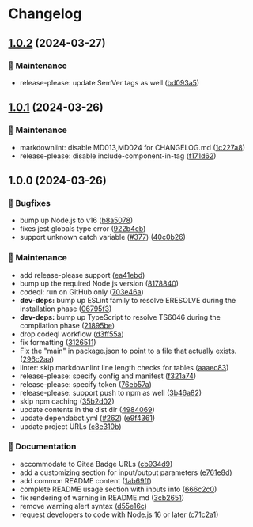 <!-- markdownlint-disable MD013 MD024 -->

# Changelog

## [1.0.2](https://github.com/vicamo/gitea-actions-template/compare/v1.0.1...v1.0.2) (2024-03-27)

### 🧰 Maintenance

- release-please: update SemVer tags as well
  ([bd093a5](https://github.com/vicamo/gitea-actions-template/commit/bd093a56daaeda5b7328d25c968e02b2bd7475b6))

## [1.0.1](https://github.com/vicamo/gitea-actions-template/compare/v1.0.0...v1.0.1) (2024-03-26)

### 🧰 Maintenance

- markdownlint: disable MD013,MD024 for CHANGELOG.md
  ([1c227a8](https://github.com/vicamo/gitea-actions-template/commit/1c227a888ef4abbf959d935298211498ff92f32d))
- release-please: disable include-component-in-tag
  ([f171d62](https://github.com/vicamo/gitea-actions-template/commit/f171d62a86d483a0a4dc363b8fe62d8128642a4f))

## 1.0.0 (2024-03-26)

### 🐛 Bugfixes

- bump up Node.js to v16
  ([b8a5078](https://github.com/vicamo/gitea-actions-template/commit/b8a50788a5e60adb83f66ceb9c1e4e7874faffc6))
- fixes jest globals type error
  ([922b4cb](https://github.com/vicamo/gitea-actions-template/commit/922b4cbaff78add83dbff45932d07b95795c5ab6))
- support unknown catch variable
  ([#377](https://github.com/vicamo/gitea-actions-template/issues/377))
  ([40c0b26](https://github.com/vicamo/gitea-actions-template/commit/40c0b260f8c8b9b69d90b613272feb82178ce5ac))

### 🧰 Maintenance

- add release-please support
  ([ea41ebd](https://github.com/vicamo/gitea-actions-template/commit/ea41ebd985b01a6565ab3de618a1ede9c58fbcda))
- bump up the required Node.js version
  ([8178840](https://github.com/vicamo/gitea-actions-template/commit/8178840eb03ed8f05e7872fab77934f961315797))
- codeql: run on GitHub only
  ([703e46a](https://github.com/vicamo/gitea-actions-template/commit/703e46a9e28651671ef0faed0c24c8c8f45dfe5e))
- **dev-deps:** bump up ESLint family to resolve ERESOLVE during the
  installation phase
  ([06795f3](https://github.com/vicamo/gitea-actions-template/commit/06795f34ce9c4d8ccb9823e404b88550aa8a8ad0))
- **dev-deps:** bump up TypeScript to resolve TS6046 during the compilation
  phase
  ([21895be](https://github.com/vicamo/gitea-actions-template/commit/21895be435f46b9171c6a30cb80466674d66cc38))
- drop codeql workflow
  ([d3ff55a](https://github.com/vicamo/gitea-actions-template/commit/d3ff55a2600492b4327933de3a165eda1827b1fc))
- fix formatting
  ([3126511](https://github.com/vicamo/gitea-actions-template/commit/31265117a81b1bb18682183355de7a9b3e5fa86b))
- Fix the "main" in package.json to point to a file that actually exists.
  ([296c2aa](https://github.com/vicamo/gitea-actions-template/commit/296c2aa43ae41d6076d00a3393462b88e1c95e34))
- linter: skip markdownlint line length checks for tables
  ([aaaec83](https://github.com/vicamo/gitea-actions-template/commit/aaaec8352effb759a70f55b04bf327d09da7c699))
- release-please: specify config and manifest
  ([f321a74](https://github.com/vicamo/gitea-actions-template/commit/f321a74e6557de75bfa0b8dd9c8939f5adb5c95b))
- release-please: specify token
  ([76eb57a](https://github.com/vicamo/gitea-actions-template/commit/76eb57ad4a1d3c2e741b8a78d41ecf4fb5facd7d))
- release-please: support push to npm as well
  ([3b46a82](https://github.com/vicamo/gitea-actions-template/commit/3b46a8258949edbafcb3478b72b75933911092b3))
- skip npm caching
  ([35b2d02](https://github.com/vicamo/gitea-actions-template/commit/35b2d02a4e055a2d2f53759d9a74fc186375d8f5))
- update contents in the dist dir
  ([4984069](https://github.com/vicamo/gitea-actions-template/commit/4984069f112b89b53eff21ac196523fcd68c3ddb))
- update dependabot.yml
  ([#262](https://github.com/vicamo/gitea-actions-template/issues/262))
  ([e9f4361](https://github.com/vicamo/gitea-actions-template/commit/e9f436162fc4cd535b06a062642d68420b887102))
- update project URLs
  ([c8e310b](https://github.com/vicamo/gitea-actions-template/commit/c8e310b173de3b433c3de5869cd623c610f356fe))

### 🧰 Documentation

- accommodate to Gitea Badge URLs
  ([cb934d9](https://github.com/vicamo/gitea-actions-template/commit/cb934d9c3c78984098256ec65ef5b54a984c00c6))
- add a customizing section for input/output parameters
  ([e761e8d](https://github.com/vicamo/gitea-actions-template/commit/e761e8de8b4682e0b8c2b5e0e1870e050a9a8868))
- add common README content
  ([1ab69ff](https://github.com/vicamo/gitea-actions-template/commit/1ab69ff6db48adf09991d6a5ad9db12d1711395b))
- complete README usage section with inputs info
  ([666c2c0](https://github.com/vicamo/gitea-actions-template/commit/666c2c04705d1c90dd3e8264417d54a30d775fc8))
- fix rendering of warning in README.md
  ([3cb2651](https://github.com/vicamo/gitea-actions-template/commit/3cb265137cf5bf0e5fad222b3ba29b4b8b7b491d))
- remove warning alert syntax
  ([d55e16c](https://github.com/vicamo/gitea-actions-template/commit/d55e16c91f783ede19466f1fc42df37aabcb8bf7))
- request developers to code with Node.js 16 or later
  ([c71c2a1](https://github.com/vicamo/gitea-actions-template/commit/c71c2a12df7e05de29524dc3bbe04dbf964f3474))
